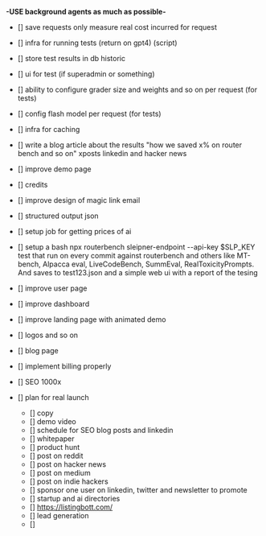 **-USE background agents as much as possible-**
- [] save requests
    only measure real cost incurred for request
- [] infra for running tests (return on gpt4) (script)
- [] store test results in db historic
- [] ui for test (if superadmin or something)
- [] ability to configure grader size and weights and so on per request (for tests)
- [] config flash model per request (for tests)
- [] infra for caching
- [] write a blog article about the results "how we saved x% on router bench and so on" xposts linkedin and hacker news 
- [] improve demo page

- [] credits
- [] improve design of magic link email
- [] structured output json
- [] setup job for getting prices of ai
- [] setup a bash npx routerbench sleipner-endpoint --api-key $SLP_KEY test that run on every commit against routerbench and others like MT-bench, Alpacca eval, LiveCodeBench, SummEval, RealToxicityPrompts. And saves to test123.json and a simple web ui with a report of the tesing





- [] improve user page 
- [] improve dashboard
- [] improve landing page with animated demo
- [] logos and so on
- [] blog page
- [] implement billing properly
- [] SEO 1000x
- [] plan for real launch
    - [] copy
    - [] demo video
    - [] schedule for SEO blog posts and linkedin
    - [] whitepaper
    - [] product hunt
    - [] post on reddit
    - [] post on hacker news
    - [] post on medium
    - [] post on indie hackers
    - [] sponsor one user on linkedin, twitter and newsletter to promote
    - [] startup and ai directories
    - [] https://listingbott.com/
    - [] lead generation
    - []